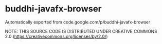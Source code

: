 # buddhi-javafx-browser
Automatically exported from code.google.com/p/buddhi-javafx-browser

NOTE: THIS SOURCE CODE IS DISTRIBUTED UNDER CREATIVE COMMONS 2.0 (https://creativecommons.org/licenses/by/2.0/)
